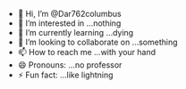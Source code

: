 - 👋 Hi, I’m @Dar762columbus
- 👀 I’m interested in ...nothing
- 🌱 I’m currently learning ...dying
- 💞️ I’m looking to collaborate on ...something
- 📫 How to reach me ...with your hand
- 😄 Pronouns: ...no professor 
- ⚡ Fun fact: ...like lightning

<!---
Dar762columbus/Dar762columbus is a ✨ special ✨ repository because its `README.md` (this file) appears on your GitHub profile.
You can click the Preview link to take a look at your changes.
--->
